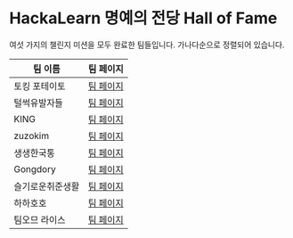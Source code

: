 # HackaLearn 명예의 전당 Hall of Fame #

여섯 가지의 챌린지 미션을 모두 완료한 팀들입니다. 가나다순으로 정렬되어 있습니다.

| 팀 이름 | 팀 페이지 |
| ------- | --------- |
| 토킹 포테이토 | [팀 페이지](./teams/토킹%20포테이토.md) |
| 털썩유발자들 | [팀 페이지](./teams/털썩유발자들.md) |
| KING | [팀 페이지](./teams/KING.md) |
| zuzokim | [팀 페이지](./teams/zuzokim.md) |
| 생생한국통 | [팀 페이지](./teams/생생한국통.md) |
| Gongdory | [팀 페이지](./teams/Gongdory.md) |
| 슬기로운취준생활 | [팀 페이지](./teams/슬기로운취준생활.md) |
| 하하호호 | [팀 페이지](./teams/하하호호.md) |
| 팀오므 라이스 | [팀 페이지](./teams/팀오므%20라이스.md) |